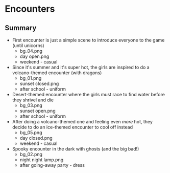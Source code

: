 # Encounters

## Summary
* First encounter is just a simple scene to introduce everyone to the game (until unicorns)
    * bg_04.png
    * day open.png
    * weekend - casual
* Since it's summer and it's super hot, the girls are inspired to do a volcano-themed encounter (with dragons)
    * bg_01.png
    * sunset closed.png
    * after school - uniform
* Desert-themed encounter where the girls must race to find water before they shrivel and die
    * bg_03.png
    * sunset open.png
    * after school - uniform
* After doing a volcano-themed one and feeling even _more_ hot, they decide to do an ice-themed encounter to cool off instead
    * bg_05.png
    * day closed.png
    * weekend - casual
* Spooky encounter in the dark with ghosts (and the big bad!)
    * bg_02.png
    * night night lamp.png
    * after going-away party - dress
